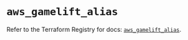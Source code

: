 # `aws_gamelift_alias`

Refer to the Terraform Registry for docs: [`aws_gamelift_alias`](https://registry.terraform.io/providers/hashicorp/aws/6.12.0/docs/resources/gamelift_alias).
